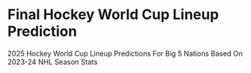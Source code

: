 # Final Hockey World Cup Lineup Prediction
2025 Hockey World Cup Lineup Predictions For Big 5 Nations Based On 2023-24 NHL Season Stats
